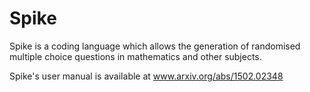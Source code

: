 # Spike

Spike is a coding language which allows the generation of randomised multiple choice questions in mathematics and other subjects.

Spike's user manual is available at www.arxiv.org/abs/1502.02348

